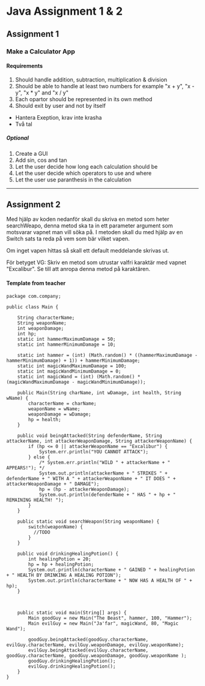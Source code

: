# Java Assignment 1 & 2

## Assignment 1
### Make a Calculator App
#### Requirements
1. Should handle addition, subtraction, multiplication & division
2. Should be able to handle at least two numbers for example "x + y", "x - y", "x * y" and "x / y"
3. Each opartor should be represented in its own method
4. Should exit by user and not by itself

* Hantera Exeption, krav inte krasha
* Två tal
##### Optional
1. Create a GUI
2. Add sin, cos and tan
3. Let the user decide how long each calculation should be
4. Let the user decide which operators to use and where
5. Let the user use paranthesis in the calculation

---

## Assignment 2
Med hjälp av koden nedanför skall du skriva en metod som heter searchWeapo, denna metod ska ta in ett parameter argument som motsvarar vapnet man vill söka på. I metoden skall du med hjälp av en Switch sats ta reda på vem som bär vilket vapen.

Om inget vapen hittas så skall ett default meddelande skrivas ut.

För betyget VG: Skriv en metod som utrustar valfri karaktär med vapnet "Excalibur". Se till att anropa denna metod på karaktären.

#### Template from teacher
```
package com.company;

public class Main {

    String characterName;
    String weaponName;
    int weaponDamage;
    int hp;
    static int hammerMaximumDamage = 50;
    static int hammerMinimumDamage = 10;

    static int hammer = (int) (Math.random() * ((hammerMaximumDamage - hammerMinimumDamage) + 1)) + hammerMinimumDamage;
    static int magicWandMaximumDamage = 100;
    static int magicWandMinimumDamage = 0;
    static int magicWand = (int) (Math.random() * (magicWandMaximumDamage - magicWandMinimumDamage));

    public Main(String charName, int wDamage, int health, String wName) {
        characterName = charName;
        weaponName = wName;
        weaponDamage = wDamage;
        hp = health;
    }

    public void beingAttacked(String defenderName, String attackerName, int attackerWeaponDamage, String attackerWeaponName) {
        if (hp <= 0 || attackerWeaponName == "Excalibur") {
            System.err.println("YOU CANNOT ATTACK");
        } else {
            /* System.err.println("WILD " + attackerName + " APPEARS!"); */
            System.out.println(attackerName + " STRIKES " + defenderName + " WITH A " + attackerWeaponName + " IT DOES " + attackerWeaponDamage + " DAMAGE");
            hp = (hp - attackerWeaponDamage);
            System.out.println(defenderName + " HAS " + hp + " REMAINING HEALTH! ");
        }
    }

    public static void searchWeapon(String weaponName) {
        switch(weaponName) {
          //TODO
        }
    }

    public void drinkingHealingPotion() {
        int healingPotion = 20;
        hp = hp + healingPotion;
        System.out.println(characterName + " GAINED " + healingPotion + " HEALTH BY DRINKING A HEALING POTION");
        System.out.println(characterName + " NOW HAS A HEALTH OF " + hp);
    }



    public static void main(String[] args) {
        Main goodGuy = new Main("The Beast", hammer, 100, "Hammer");
        Main evilGuy = new Main("Ja'far", magicWand, 80, "Magic Wand");

        goodGuy.beingAttacked(goodGuy.characterName, evilGuy.characterName, evilGuy.weaponDamage, evilGuy.weaponName);
        evilGuy.beingAttacked(evilGuy.characterName, goodGuy.characterName, goodGuy.weaponDamage, goodGuy.weaponName );
        goodGuy.drinkingHealingPotion();
        evilGuy.drinkingHealingPotion();
    }
}
```
